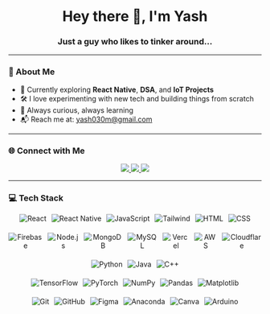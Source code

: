<h1 align="center">Hey there 👋, I'm Yash</h1>
<h3 align="center">Just a guy who likes to tinker around...</h3>

---

### 💫 About Me

- 🔭 Currently exploring **React Native**, **DSA**, and **IoT Projects**  
- 🛠️ I love experimenting with new tech and building things from scratch  
- 🌱 Always curious, always learning  
- 📬 Reach me at: [yash030m@gmail.com](mailto:yash030m@gmail.com)

---

### 🌐 Connect with Me

<p align="center">
  <a href="https://linkedin.com/in/yash-rathore-909768332/" target="_blank">
    <img src="https://img.shields.io/badge/LinkedIn-%230077B5.svg?style=for-the-badge&logo=linkedin&logoColor=white" />
  </a>
  <a href="mailto:yash030m@gmail.com">
    <img src="https://img.shields.io/badge/Gmail-D14836?style=for-the-badge&logo=gmail&logoColor=white" />
  </a>
  <a href="https://x.com/yourhandle" target="_blank">
    <img src="https://img.shields.io/badge/X-%23121011.svg?style=for-the-badge&logo=X&logoColor=white" />
  </a>
</p>

---

### 💻 Tech Stack

<p align="center" style="display:flex; justify-content:center; gap: 20px; flex-wrap: wrap;">
  <!-- Frontend & Frameworks -->
  <span style="display:flex; gap: 10px; align-items:center;">
    <img src="https://skillicons.dev/icons?i=react" alt="React" />
    <img src="https://skillicons.dev/icons?i=reactnative" alt="React Native" />
    <img src="https://skillicons.dev/icons?i=js" alt="JavaScript" />
    <img src="https://skillicons.dev/icons?i=tailwind" alt="Tailwind" />
    <img src="https://skillicons.dev/icons?i=html" alt="HTML" />
    <img src="https://skillicons.dev/icons?i=css" alt="CSS" />
  </span>

  <!-- Backend & Cloud -->
  <span style="display:flex; gap: 10px; align-items:center;">
    <img src="https://skillicons.dev/icons?i=firebase" alt="Firebase" />
    <img src="https://skillicons.dev/icons?i=nodejs" alt="Node.js" />
    <img src="https://skillicons.dev/icons?i=mongodb" alt="MongoDB" />
    <img src="https://skillicons.dev/icons?i=mysql" alt="MySQL" />
    <img src="https://skillicons.dev/icons?i=vercel" alt="Vercel" />
    <img src="https://skillicons.dev/icons?i=aws" alt="AWS" />
    <img src="https://skillicons.dev/icons?i=cloudflare" alt="Cloudflare" />
  </span>

  <!-- Languages -->
  <span style="display:flex; gap: 10px; align-items:center;">
    <img src="https://skillicons.dev/icons?i=py" alt="Python" />
    <img src="https://skillicons.dev/icons?i=java" alt="Java" />
    <img src="https://skillicons.dev/icons?i=cpp" alt="C++" />
  </span>

  <!-- ML & Data -->
  <span style="display:flex; gap: 10px; align-items:center;">
    <img src="https://skillicons.dev/icons?i=tensorflow" alt="TensorFlow" />
    <img src="https://skillicons.dev/icons?i=pytorch" alt="PyTorch" />
    <img src="https://skillicons.dev/icons?i=numpy" alt="NumPy" />
    <img src="https://skillicons.dev/icons?i=pandas" alt="Pandas" />
    <img src="https://skillicons.dev/icons?i=matplotlib" alt="Matplotlib" />
  </span>

  <!-- Tools -->
  <span style="display:flex; gap: 10px; align-items:center;">
    <img src="https://skillicons.dev/icons?i=git" alt="Git" />
    <img src="https://skillicons.dev/icons?i=github" alt="GitHub" />
    <img src="https://skillicons.dev/icons?i=figma" alt="Figma" />
    <img src="https://skillicons.dev/icons?i=anaconda" alt="Anaconda" />
    <img src="https://skillicons.dev/icons?i=canva" alt="Canva" />
    <img src="https://skillicons.dev/icons?i=arduino" alt="Arduino" />
  </span>
</p>
